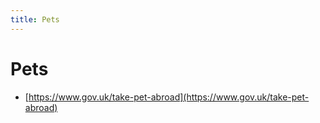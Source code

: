 ```yaml
---
title: Pets
---
```


# Pets

* [https://www.gov.uk/take-pet-abroad](https://www.gov.uk/take-pet-abroad)
